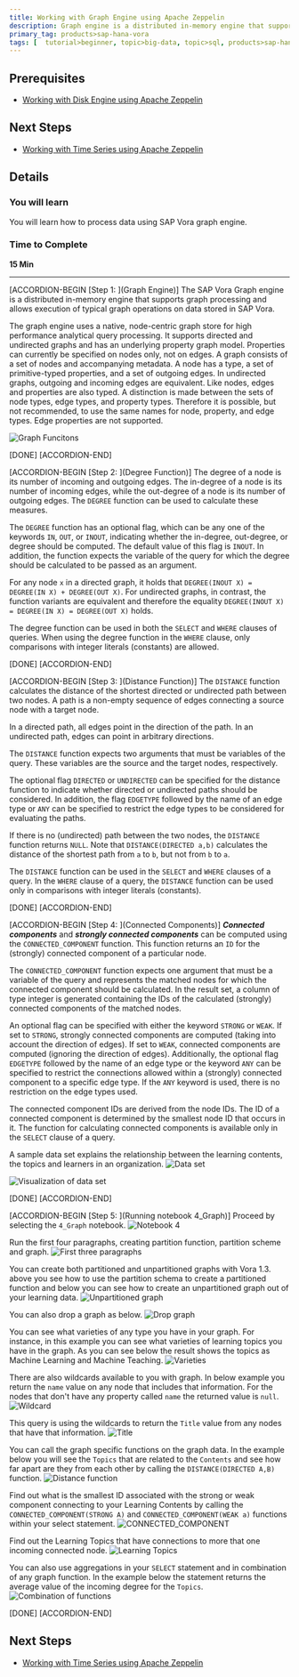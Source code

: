 ```yaml
---
title: Working with Graph Engine using Apache Zeppelin
description: Graph engine is a distributed in-memory engine that supports graph processing and allows execution of typical graph operations on data stored in SAP Vora
primary_tag: products>sap-hana-vora
tags: [  tutorial>beginner, topic>big-data, topic>sql, products>sap-hana-vora ]
---
```


## Prerequisites  
 - [Working with Disk Engine using Apache Zeppelin](http://www.sap.com/developer/tutorials/vora-cal-zeppelin3.html)


## Next Steps
 - [Working with Time Series using Apache Zeppelin](http://www.sap.com/developer/tutorials/vora-cal-zeppelin5.html)

## Details
### You will learn  
You will learn how to process data using SAP Vora graph engine.

### Time to Complete
**15 Min**

---

[ACCORDION-BEGIN [Step 1: ](Graph Engine)]
The SAP Vora Graph engine is a distributed in-memory engine that supports graph processing and allows execution of typical graph operations on data stored in SAP Vora.

The graph engine uses a native, node-centric graph store for high performance analytical query processing. It supports directed and undirected graphs and has an underlying property graph model. Properties can currently be specified on nodes only, not on edges.
A graph consists of a set of nodes and accompanying metadata. A node has a type, a set of primitive-typed properties, and a set of outgoing edges. In undirected graphs, outgoing and incoming edges are equivalent. Like nodes, edges and properties are also typed. A distinction is made between the sets of node types, edge types, and property types. Therefore it is possible, but not recommended, to use the same names for node, property, and edge types. Edge properties are not supported.

![Graph Funcitons](zep4_01.jpg)

[DONE]
[ACCORDION-END]

[ACCORDION-BEGIN [Step 2: ](Degree Function)]
The degree of a node is its number of incoming and outgoing edges. The in-degree of a node is its number of incoming edges, while the out-degree of a node is its number of outgoing edges. The `DEGREE` function can be used to calculate these measures.

The `DEGREE` function has an optional flag, which can be any one of the keywords `IN`, `OUT`, or `INOUT`, indicating whether the in-degree, out-degree, or degree should be computed. The default value of this flag is `INOUT`. In addition, the function expects the variable of the query for which the degree should be calculated to be passed as an argument.

For any node `x` in a directed graph, it holds that `DEGREE(INOUT X) = DEGREE(IN X) + DEGREE(OUT X)`. For undirected graphs, in contrast, the function variants are equivalent and therefore the equality `DEGREE(INOUT X) = DEGREE(IN X) = DEGREE(OUT X)` holds.

The degree function can be used in both the `SELECT` and `WHERE` clauses of queries. When using the degree function in the `WHERE` clause, only comparisons with integer literals (constants) are allowed.



[DONE]
[ACCORDION-END]


[ACCORDION-BEGIN [Step 3: ](Distance Function)]
The `DISTANCE` function calculates the distance of the shortest directed or undirected path between two nodes. A path is a non-empty sequence of edges connecting a source node with a target node.

In a directed path, all edges point in the direction of the path. In an undirected path, edges can point in arbitrary directions.

The `DISTANCE` function expects two arguments that must be variables of the query. These variables are the source and the target nodes, respectively.

The optional flag `DIRECTED` or `UNDIRECTED` can be specified for the distance function to indicate whether directed or undirected paths should be considered. In addition, the flag `EDGETYPE` followed by the name of an edge type or `ANY` can be specified to restrict the edge types to be considered for evaluating the paths.

If there is no (undirected) path between the two nodes, the `DISTANCE` function returns `NULL`. Note that `DISTANCE(DIRECTED a,b)` calculates the distance of the shortest path from `a` to `b`, but not from `b` to `a`.

The `DISTANCE` function can be used in the `SELECT` and `WHERE` clauses of a query. In the `WHERE` clause of a query, the `DISTANCE` function can be used only in comparisons with integer literals (constants).


[DONE]
[ACCORDION-END]

[ACCORDION-BEGIN [Step 4: ](Connected Components)]
___Connected components___ and ___strongly connected components___ can be computed using the `CONNECTED_COMPONENT` function. This function returns an `ID` for the (strongly) connected component of a particular node.

The `CONNECTED_COMPONENT` function expects one argument that must be a variable of the query and represents the matched nodes for which the connected component should be calculated. In the result set, a column of type integer is generated containing the IDs of the calculated (strongly) connected components of the matched nodes.

An optional flag can be specified with either the keyword `STRONG` or `WEAK`. If set to `STRONG`, strongly connected components are computed (taking into account the direction of edges). If set to `WEAK`, connected components are computed (ignoring the direction of edges). Additionally, the optional flag `EDGETYPE` followed by the name of an edge type or the keyword `ANY` can be specified to restrict the connections allowed within a (strongly) connected component to a specific edge type. If the `ANY` keyword is used, there is no restriction on the edge types used.

The connected component IDs are derived from the node IDs. The ID of a connected component is determined by the smallest node ID that occurs in it. The function for calculating connected components is available only in the `SELECT` clause of a query.

A sample data set explains the relationship between the learning contents, the topics and learners in an organization.
![Data set](zep4_02.jpg)

![Visualization of data set](zep4_03.jpg)

[DONE]
[ACCORDION-END]

[ACCORDION-BEGIN [Step 5: ](Running notebook 4_Graph)]
Proceed by selecting the `4_Graph` notebook.
![Notebook 4](zep4_04.jpg)

Run the first four paragraphs, creating partition function, partition scheme and graph.
![First three paragraphs](zep4_05a.png)

You can create both partitioned and unpartitioned graphs with Vora 1.3. above you see how to use the partition schema to create a partitioned function and below you can see how to create an unpartitioned graph out of your learning data.
![Unpartitioned graph](zep4_06.jpg)

You can also drop a graph as below.
![Drop graph](zep4_07.jpg)

You can see what varieties of any type you have in your graph. For instance, in this example you can see what varieties of learning topics you have in the graph. As you can see below the result shows the topics as Machine Learning and Machine Teaching.
![Varieties](zep4_08.jpg)

There are also wildcards available to you with graph. In below example you return the `name` value on any node that includes that information. For the nodes that don't have any property called `name` the returned value is `null`.
![Wildcard](zep4_09.jpg)

This query is using the wildcards to return the `Title` value from any nodes that have that information.
![Title](zep4_10.jpg)

You can call the graph specific functions on the graph data. In the example below you will see the `Topics` that are related to the `Contents` and see how far apart are they from each other by calling the `DISTANCE(DIRECTED A,B)` function.
![Distance function](zep4_11.jpg)

Find out what is the smallest ID associated with the strong or weak component connecting to your Learning Contents by calling the `CONNECTED_COMPONENT(STRONG A)` and `CONNECTED_COMPONENT(WEAK a)` functions within your select statement.
![CONNECTED_COMPONENT](zep4_12.jpg)

Find out the Learning Topics that have connections to more that one incoming connected node.
![Learning Topics](zep4_13.jpg)

You can also use aggregations in your `SELECT` statement and in combination of any graph function. In the example below the statement returns the average value of the incoming degree for the `Topics`.
![Combination of functions](zep4_14.jpg)


[DONE]
[ACCORDION-END]


## Next Steps
- [Working with Time Series using Apache Zeppelin](http://www.sap.com/developer/tutorials/vora-cal-zeppelin5.html)
